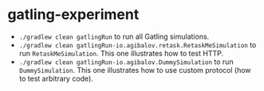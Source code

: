 # gatling-experiment

* `./gradlew clean gatlingRun` to run all Gatling simulations.
* `./gradlew clean gatlingRun-io.agibalov.retask.RetaskMeSimulation` to run `RetaskMeSimulation`. This one illustrates how to test HTTP.
* `./gradlew clean gatlingRun-io.agibalov.DummySimulation` to run `DummySimulation`. This one illustrates how to use custom protocol (how to test arbitrary code).
